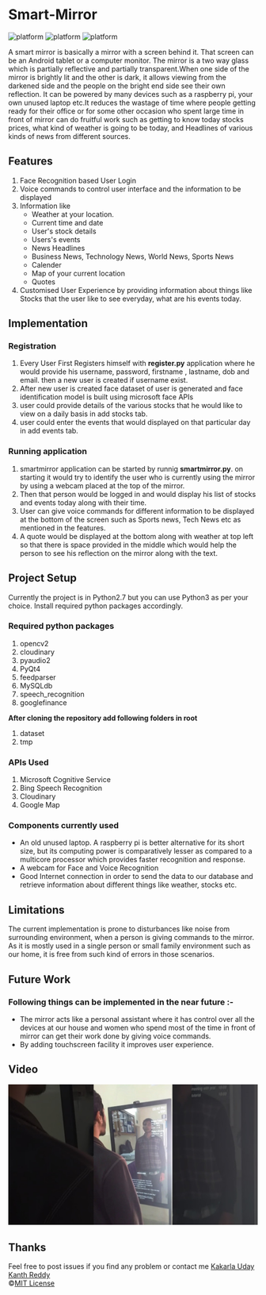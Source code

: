 # Smart-Mirror


![platform](https://img.shields.io/badge/python-2.7-yellow.svg)
![platform](https://img.shields.io/badge/license-MIT%20License-blue.svg)
![platform](https://img.shields.io/badge/project%20category-iot-brightgreen.svg)

A smart mirror is basically a mirror with a screen behind it. That screen can be an Android tablet or a computer monitor. The mirror is a two way glass which is partially reflective and partially transparent.When one side of the mirror is brightly lit and the other is dark, it allows viewing from the darkened side and the people on the bright end side see their own reflection.
It can be powered by many devices such as a raspberry pi, your own unused laptop etc.It reduces the wastage of time where people getting ready for their office or for some other occasion who spent large time in front of mirror can do fruitful work such as getting to know today stocks prices, what kind of weather is going to be today, and Headlines of various kinds of news from different sources.

## Features
1. Face Recognition based User Login
2. Voice commands to control user interface and the information to be displayed
3. Information like
   * Weather at your location.
   * Current time and date
   * User's stock details
   * Users's events
   * News Headlines
   * Business News, Technology News, World News, Sports News 
   * Calender
   * Map of your current location
   * Quotes
4. Customised User Experience by providing information about things like Stocks that the user like to see everyday, what are his events today.

## Implementation
### Registration
1. Every User First Registers himself with **register.py** application where he would provide his username, password, firstname , lastname, dob and email. then a new user is created if username exist. 
2. After new user is created face dataset of user is generated and face identification model is built using microsoft face APIs
3. user could provide details of the various stocks that he would like to view on a daily basis in add stocks tab.
4. user could enter the events that would displayed on that particular day in add events tab.

### Running application
1. smartmirror application can be started by runnig **smartmirror.py**. on starting it would try to identify the user who is currently using the mirror by using a webcam placed at the top of the mirror.
2. Then that person would be logged in and would display his list of stocks and events today along with their time.
3. User can give voice commands for different information to be displayed at the bottom of the screen such as Sports news, Tech News etc as mentioned in the features.
4. A quote would be displayed at the bottom along with weather at top left so that there is space provided in the middle which would help the person to see his reflection on the mirror along with the text.

## Project Setup
Currently the project is in Python2.7 but you can use Python3 as per your choice. Install required python packages accordingly.

### Required python packages
1.  opencv2
2.  cloudinary
3.  pyaudio2
4.  PyQt4
5.  feedparser
6.  MySQLdb
7.  speech_recognition
8.  googlefinance



**After cloning the repository add following folders in root**

1.  dataset
2.  tmp

### APIs Used
1. Microsoft Cognitive Service
2. Bing Speech Recognition
3. Cloudinary
4. Google Map

### Components currently used
* An old unused laptop. A raspberry pi is better alternative for its short size, but its computing power is comparatively lesser as compared to a multicore processor which provides faster recognition and response.
* A webcam for Face and Voice Recognition
* Good Internet connection in order to send the data to our database and retrieve information about different things like weather, stocks etc.

## Limitations
The current implementation is prone to disturbances like noise from surrounding environment, when a person is giving commands to the mirror. As it is mostly used in a single person or small family environment such as our home, it is free from such kind of errors in those scenarios.

## Future Work
### Following things can be implemented in the near future :-
* The mirror acts like a personal assistant where it has control over all the devices at our house and women who spend most of the time in front of mirror can get their work done by giving voice commands.
* By adding touchscreen facility it improves user experience.

## Video
[![DEMO VIDEO](https://github.com/kukr/Smart-Mirror/blob/master/assets/poster.jpg)](https://github.com/kukr/Smart-Mirror/blob/master/assets/Smart-Mirror_ARIES_IIT_Roorkee.mp4)

## Thanks
Feel free to post issues if you find any problem or contact me [Kakarla Uday Kanth Reddy](https://www.facebook.com/udaykanth.reddy.10)<br>
©[MIT License](https://github.com/kukr/Smart-mirror/blob/master/LICENSE)












